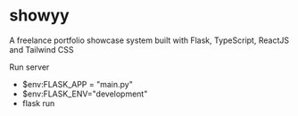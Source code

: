 # showyy
A freelance portfolio showcase system built with Flask, TypeScript, ReactJS and Tailwind CSS

Run server
- $env:FLASK_APP = "main.py"
- $env:FLASK_ENV="development"
- flask run